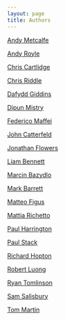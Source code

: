 ```yaml
---
layout: page
title: Authors
---
```


<a href="/blog/authors/ametcalfe.html">Andy Metcalfe</a>

<a href="/blog/authors/aroyle.html">Andy Royle</a>

<a href="/blog/authors/ccartlidge.html">Chris Cartlidge</a>

<a href="/blog/authors/criddle.html">Chris Riddle</a>

<a href="/blog/authors/dgiddins.html">Dafydd Giddins</a>

<a href="/blog/authors/dmistry.html">Dipun Mistry</a>

<a href="/blog/authors/fmaffei.html">Federico Maffei</a>

<a href="/blog/authors/jcatterfeld.html">John Catterfeld</a>

<a href="/blog/authors/jflowers.html">Jonathan Flowers</a>

<a href="/blog/authors/lbennett.html">Liam Bennett</a>

<a href="/blog/authors/mbazydlo.html">Marcin Bazydlo</a>

<a href="/blog/authors/mbarrett.html">Mark Barrett</a>

<a href="/blog/authors/mfigus.html">Matteo Figus</a>

<a href="/blog/authors/mrichetto.html">Mattia Richetto</a>

<a href="/blog/authors/pharrington.html">Paul Harrington</a>

<a href="/blog/authors/pstack.html">Paul Stack</a>

<a href="/blog/authors/rhopton.html">Richard Hopton</a>

<a href="/blog/authors/rluong.html">Robert Luong</a>

<a href="/blog/authors/rtomlinson.html">Ryan Tomlinson</a>

<a href="/blog/authors/ssalisbury.html">Sam Salisbury</a>

<a href="/blog/authors/tmartin.html">Tom Martin</a>